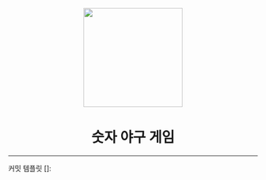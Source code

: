 <p align="middle" >
  <img width="200px;" src="https://github.com/woowacourse/javascript-baseball-precourse/blob/main/images/baseball_icon.png?raw=true"/>
</p>
<h1 align="middle">숫자 야구 게임</h1>



---
커밋 템플릿
[<label>]: <title> 

# 제목은 한글로 작성
# 제목을 작성하고 반드시 빈 줄 한 줄을 만들어야 함
# 제목에 .(마침표) 금지
# <label> 리스트
# feature : 새로운 기능
# bug : 버그 수정
# update : 기존의 코드 및 파일 업데이트
# docs : 문서 (문서 추가, 수정, 삭제)
# test : 테스트 용
# etc : 기타 변경사항
<description>
# 내용의 길이는 한 줄당 60글자 내외에서 줄 바꿈. 한글로 간단 명료하게 작성
# 어떻게 보다는 무엇을, 왜 변경했는지를 작성할 것 (필수)
<issue-number>
# 연관된 이슈 첨부, 여러 개 추가 가능
# 참고: https://jeong-pro.tistory.com/207

---
구현할 기능 목록 정리


<br>

### 💻 실행 결과



<br>

---


